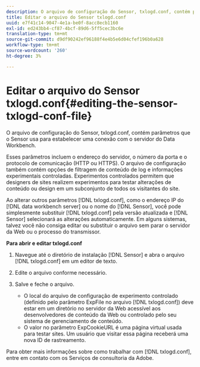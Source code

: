 ```yaml
---
description: O arquivo de configuração do Sensor, txlogd.conf, contém parâmetros que o Sensor usa para estabelecer uma conexão com o servidor do Data Workbench.
title: Editar o arquivo do Sensor txlogd.conf
uuid: e7f41c14-9047-4e1a-be0f-8acc8ecb1160
exl-id: ed243bb4-cf87-4bcf-89d6-5ff5cec3bc6e
translation-type: tm+mt
source-git-commit: d9df90242ef96188f4e4b5e6d04cfef196b0a628
workflow-type: tm+mt
source-wordcount: '260'
ht-degree: 3%

---
```


# Editar o arquivo do Sensor txlogd.conf{#editing-the-sensor-txlogd-conf-file}

O arquivo de configuração do Sensor, txlogd.conf, contém parâmetros que o Sensor usa para estabelecer uma conexão com o servidor do Data Workbench.

Esses parâmetros incluem o endereço do servidor, o número da porta e o protocolo de comunicação (HTTP ou HTTPS). O arquivo de configuração também contém opções de filtragem de conteúdo de log e informações experimentais controladas. Experimentos controlados permitem que designers de sites realizem experimentos para testar alterações de conteúdo ou design em um subconjunto de todos os visitantes do site.

Ao alterar outros parâmetros [!DNL txlogd.conf], como o endereço IP do [!DNL data workbench server] ou o nome do [!DNL Sensor], você pode simplesmente substituir [!DNL txlogd.conf] pela versão atualizada e [!DNL Sensor] selecionará as alterações automaticamente. Em alguns sistemas, talvez você não consiga editar ou substituir o arquivo sem parar o servidor da Web ou o processo do transmissor.

**Para abrir e editar txlogd.conf**

1. Navegue até o diretório de instalação [!DNL Sensor] e abra o arquivo [!DNL txlogd.conf] em um editor de texto.
1. Edite o arquivo conforme necessário.
1. Salve e feche o arquivo.

   * O local do arquivo de configuração de experimento controlado (definido pelo parâmetro ExpFile no arquivo [!DNL txlogd.conf]) deve estar em um diretório no servidor da Web acessível aos desenvolvedores de conteúdo da Web ou controlado pelo seu sistema de gerenciamento de conteúdo.
   * O valor no parâmetro ExpCookieURL é uma página virtual usada para testar sites. Um usuário que visitar essa página receberá uma nova ID de rastreamento.

Para obter mais informações sobre como trabalhar com [!DNL txlogd.conf], entre em contato com os Serviços de consultoria da Adobe.
